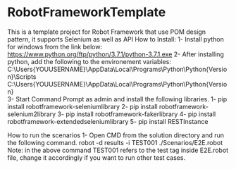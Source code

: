 # RobotFrameworkTemplate
This is a template project for Robot Framework that use POM design pattern, it supports Selenium as well as API
How to Install:
	1- Install python for windows from the link below:
	https://www.python.org/ftp/python/3.7.1/python-3.7.1.exe
	2- After installing python, add the following to the environement variables:
		C:\Users\{YOUUSERNAME}\AppData\Local\Programs\Python\Python{Version}\Scripts\
		C:\Users\{YOUUSERNAME}\AppData\Local\Programs\Python\Python{Version}\
	3- Start Command Prompt as admin and install the following libraries.
		1- pip install robotframework-seleniumlibrary
		2- pip install robotframework-selenium2library
		3- pip install robotframework-fakerlibrary
		4- pip install robotframework-extendedseleniumlibrary
		5- pip install RESTInstance

How to run the scenarios
	1- Open CMD from the solution directory and run the following command.
		robot -d results -i TEST001 ./Scenarios/E2E.robot
	Note: in the above command TEST001 refers to the test tag inside E2E.robot file, change it accordingly if you want to run other test cases.	
